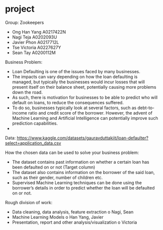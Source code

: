# project

Group: Zookeepers
-	Ong Han Yang A0217422N
-	Nagi Teja A0202093U 
-	Javier Phon A0217712L
-	Tse Victoria A0227627Y
-	Sean Tay A0200112M

Business Problem:
-	Loan Defaulting is one of the issues faced by many businesses.
-	The impacts can vary depending on how the loan defaulting is managed, but typically the businesses would incur losses that will present itself on their balance sheet, potentially causing more problems down the road.
-	As such, there is motivation for businesses to be able to predict who will default on loans, to reduce the consequences suffered.
-	To do so, businesses typically look at several factors, such as debt-to-income ratio and credit score of the borrower. However, the advent of Machine Learning and Artificial Intelligence can potentially improve such prediction capabilities.
-	
Data:
https://www.kaggle.com/datasets/gauravduttakiit/loan-defaulter?select=application_data.csv 

How the chosen data can be used to solve your business problem:
-	The dataset contains past information on whether a certain loan has been defaulted on or not (Target column)
-	The dataset also contains information on the borrower of the said loan, such as their gender, number of children etc.
-	Supervised Machine Learning techniques can be done using the borrower’s details in order to predict whether the loan will be defaulted on or not.

Rough division of work:
-	Data cleaning, data analysis, feature extraction
o	Nagi, Sean
-	Machine Learning Models
o	Han Yang, Javier
-	Presentation, report and other analysis/visualization
o	Victoria
